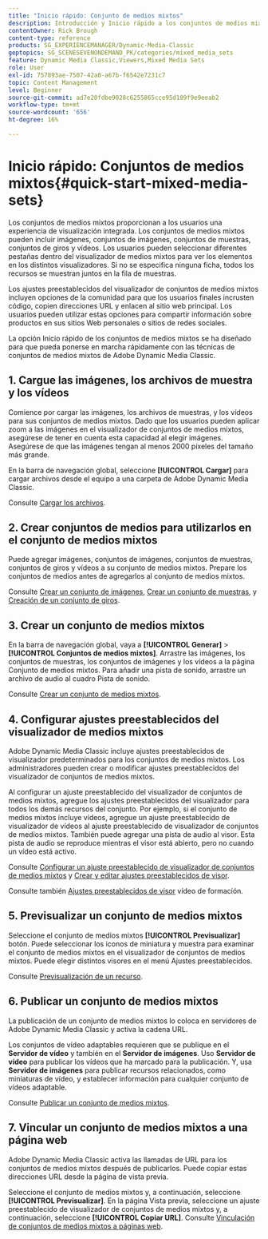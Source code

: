 ```yaml
---
title: "Inicio rápido: Conjunto de medios mixtos"
description: Introducción y Inicio rápido a los conjuntos de medios mixtos para ayudarle a empezar a trabajar rápidamente en Adobe Dynamic Media Classic.
contentOwner: Rick Brough
content-type: reference
products: SG_EXPERIENCEMANAGER/Dynamic-Media-Classic
geptopics: SG_SCENESEVENONDEMAND_PK/categories/mixed_media_sets
feature: Dynamic Media Classic,Viewers,Mixed Media Sets
role: User
exl-id: 757893ae-7507-42a0-a67b-f6542e7231c7
topic: Content Management
level: Beginner
source-git-commit: ad7e20fdbe9028c6255865cce95d109f9e9eeab2
workflow-type: tm+mt
source-wordcount: '656'
ht-degree: 16%

---
```


# Inicio rápido: Conjuntos de medios mixtos{#quick-start-mixed-media-sets}

Los conjuntos de medios mixtos proporcionan a los usuarios una experiencia de visualización integrada. Los conjuntos de medios mixtos pueden incluir imágenes, conjuntos de imágenes, conjuntos de muestras, conjuntos de giros y vídeos. Los usuarios pueden seleccionar diferentes pestañas dentro del visualizador de medios mixtos para ver los elementos en los distintos visualizadores. Si no se especifica ninguna ficha, todos los recursos se muestran juntos en la fila de muestras.

Los ajustes preestablecidos del visualizador de conjuntos de medios mixtos incluyen opciones de la comunidad para que los usuarios finales incrusten código, copien direcciones URL y enlacen al sitio web principal. Los usuarios pueden utilizar estas opciones para compartir información sobre productos en sus sitios Web personales o sitios de redes sociales.

La opción Inicio rápido de los conjuntos de medios mixtos se ha diseñado para que pueda ponerse en marcha rápidamente con las técnicas de conjuntos de medios mixtos de Adobe Dynamic Media Classic.

## 1. Cargue las imágenes, los archivos de muestra y los vídeos

Comience por cargar las imágenes, los archivos de muestras, y los vídeos para sus conjuntos de medios mixtos. Dado que los usuarios pueden aplicar zoom a las imágenes en el visualizador de conjuntos de medios mixtos, asegúrese de tener en cuenta esta capacidad al elegir imágenes. Asegúrese de que las imágenes tengan al menos 2000 píxeles del tamaño más grande.

En la barra de navegación global, seleccione **[!UICONTROL Cargar]** para cargar archivos desde el equipo a una carpeta de Adobe Dynamic Media Classic.

Consulte [Cargar los archivos](uploading-files.md#uploading-your-files).

## 2. Crear conjuntos de medios para utilizarlos en el conjunto de medios mixtos

Puede agregar imágenes, conjuntos de imágenes, conjuntos de muestras, conjuntos de giros y vídeos a su conjunto de medios mixtos. Prepare los conjuntos de medios antes de agregarlos al conjunto de medios mixtos.

Consulte [Crear un conjunto de imágenes](creating-image-set.md#creating-an-image-set), [Crear un conjunto de muestras](creating-swatch-set.md#creating-a-swatch-set), y [Creación de un conjunto de giros](creating-spin-set.md#creating-a-spin-set).

## 3. Crear un conjunto de medios mixtos

En la barra de navegación global, vaya a **[!UICONTROL Generar]** > **[!UICONTROL Conjuntos de medios mixtos]**. Arrastre las imágenes, los conjuntos de muestras, los conjuntos de imágenes y los vídeos a la página Conjunto de medios mixtos. Para añadir una pista de sonido, arrastre un archivo de audio al cuadro Pista de sonido.

Consulte [Crear un conjunto de medios mixtos](creating-mixed-media-set.md#creating-a-mixed-media-set).

## 4. Configurar ajustes preestablecidos del visualizador de medios mixtos

Adobe Dynamic Media Classic incluye ajustes preestablecidos de visualizador predeterminados para los conjuntos de medios mixtos. Los administradores pueden crear o modificar ajustes preestablecidos del visualizador de conjuntos de medios mixtos.

Al configurar un ajuste preestablecido del visualizador de conjuntos de medios mixtos, agregue los ajustes preestablecidos del visualizador para todos los demás recursos del conjunto. Por ejemplo, si el conjunto de medios mixtos incluye vídeos, agregue un ajuste preestablecido de visualizador de vídeos al ajuste preestablecido de visualizador de conjuntos de medios mixtos. También puede agregar una pista de audio al visor. Esta pista de audio se reproduce mientras el visor está abierto, pero no cuando un vídeo está activo.

Consulte [Configurar un ajuste preestablecido de visualizador de conjuntos de medios mixtos](setting-mixed-media-set-viewer.md#setting-up-a-mixed-media-set-viewer-preset) y [Crear y editar ajustes preestablecidos de visor](application-setup.md#adding-and-editing-viewer-presets).

Consulte también [Ajustes preestablecidos de visor](https://s7d5.scene7.com/s7viewers/html5/VideoViewer.html?videoserverurl=https://s7d5.scene7.com/is/content/&amp;emailurl=https://s7d5.scene7.com/s7/emailFriend&amp;serverUrl=https://s7d5.scene7.com/is/image/&amp;config=Scene7SharedAssets/Universal_HTML5_Video&amp;contenturl=https://s7d5.scene7.com/skins/&amp;asset=S7tutorials/550_viewer-presets_converted%20renamed_Done-AVS) vídeo de formación.

## 5. Previsualizar un conjunto de medios mixtos

Seleccione el conjunto de medios mixtos **[!UICONTROL Previsualizar]** botón. Puede seleccionar los iconos de miniatura y muestra para examinar el conjunto de medios mixtos en el visualizador de conjuntos de medios mixtos. Puede elegir distintos visores en el menú Ajustes preestablecidos.

Consulte [Previsualización de un recurso](previewing-asset.md#previewing-an-asset).

## 6. Publicar un conjunto de medios mixtos

La publicación de un conjunto de medios mixtos lo coloca en servidores de Adobe Dynamic Media Classic y activa la cadena URL.

Los conjuntos de vídeo adaptables requieren que se publique en el **Servidor de vídeo** y también en el **Servidor de imágenes**. Uso **Servidor de vídeo** para publicar los vídeos que ha marcado para la publicación. Y, usa **Servidor de imágenes** para publicar recursos relacionados, como miniaturas de vídeo, y establecer información para cualquier conjunto de vídeos adaptable.

Consulte [Publicar un conjunto de medios mixtos](publishing-mixed-media-set.md#publishing-a-mixed-media-set).

## 7. Vincular un conjunto de medios mixtos a una página web

Adobe Dynamic Media Classic activa las llamadas de URL para los conjuntos de medios mixtos después de publicarlos. Puede copiar estas direcciones URL desde la página de vista previa.

Seleccione el conjunto de medios mixtos y, a continuación, seleccione **[!UICONTROL Previsualizar]**. En la página Vista previa, seleccione un ajuste preestablecido de visualizador de conjuntos de medios mixtos y, a continuación, seleccione **[!UICONTROL Copiar URL]**. Consulte [Vinculación de conjuntos de medios mixtos a páginas web](linking-mixed-media-set-web.md#linking-a-mixed-media-set-to-a-web-page).
